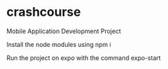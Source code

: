 # crashcourse
Mobile Application Development Project

Install the node modules using npm i 

Run the project on expo with the command expo-start
